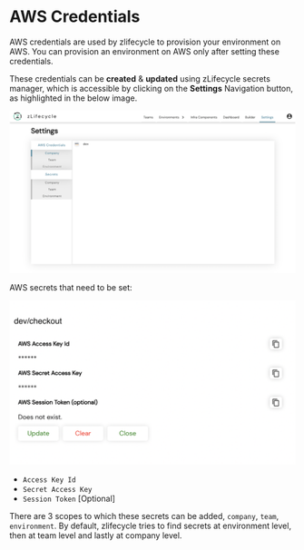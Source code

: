# AWS Credentials

AWS credentials are used by zlifecycle to provision your environment on AWS. You can provision an environment on AWS only after setting these credentials.

These credentials can be **created** & **updated** using zLifecycle secrets manager, which is accessible by clicking on the **Settings** Navigation button, as highlighted in the below image.

![settings](../assets/images/secrets.png "Settings")

AWS secrets that need to be set:

![aws-secrets](../assets/images/aws-secrets.png "aws-secrets")

* `Access Key Id`
* `Secret Access Key`
* `Session Token` [Optional]

There are 3 scopes to which these secrets can be added, `company`, `team`, `environment`. By default, zlifecycle tries to find secrets at environment level, then at team level and lastly at company level.
